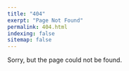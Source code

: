 ```yaml
---
title: "404"
exerpt: "Page Not Found"
permalink: 404.html
indexing: false
sitemap: false
---
```


<!-- <style type="text/css" media="screen">
  .container {
    margin: 10px auto;
    max-width: 600px;
    text-align: center;
  }
  h1 {
    margin: 30px 0;
    font-size: 4em;
    line-height: 1;
    letter-spacing: -1px;
  }
</style> -->

Sorry, but the page could not be found.